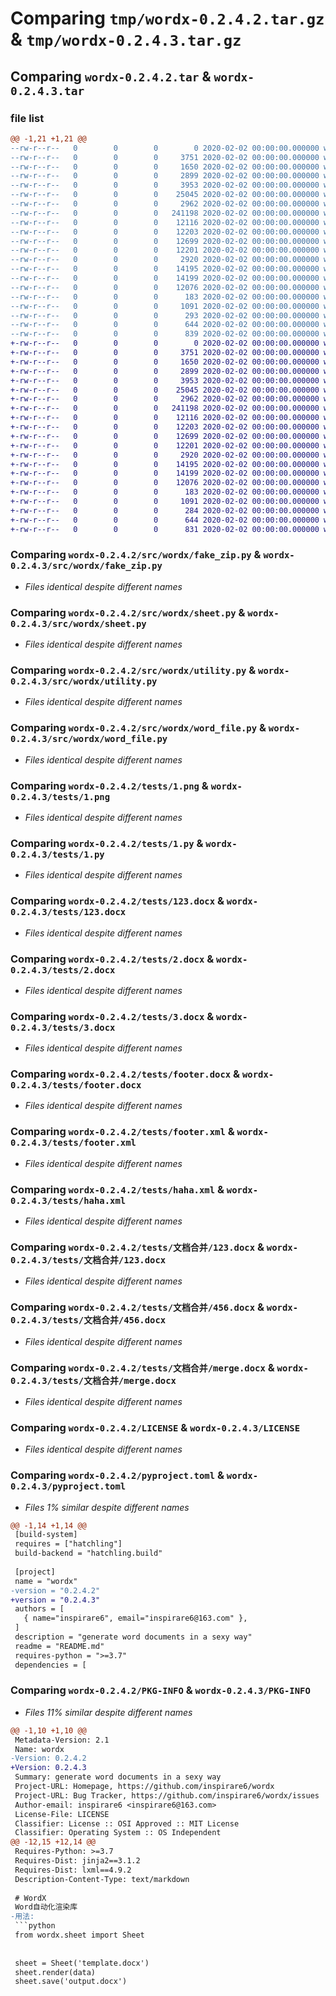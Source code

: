 # Comparing `tmp/wordx-0.2.4.2.tar.gz` & `tmp/wordx-0.2.4.3.tar.gz`

## Comparing `wordx-0.2.4.2.tar` & `wordx-0.2.4.3.tar`

### file list

```diff
@@ -1,21 +1,21 @@
--rw-r--r--   0        0        0        0 2020-02-02 00:00:00.000000 wordx-0.2.4.2/src/wordx/__init__.py
--rw-r--r--   0        0        0     3751 2020-02-02 00:00:00.000000 wordx-0.2.4.2/src/wordx/fake_zip.py
--rw-r--r--   0        0        0     1650 2020-02-02 00:00:00.000000 wordx-0.2.4.2/src/wordx/sheet.py
--rw-r--r--   0        0        0     2899 2020-02-02 00:00:00.000000 wordx-0.2.4.2/src/wordx/utility.py
--rw-r--r--   0        0        0     3953 2020-02-02 00:00:00.000000 wordx-0.2.4.2/src/wordx/word_file.py
--rw-r--r--   0        0        0    25045 2020-02-02 00:00:00.000000 wordx-0.2.4.2/tests/1.png
--rw-r--r--   0        0        0     2962 2020-02-02 00:00:00.000000 wordx-0.2.4.2/tests/1.py
--rw-r--r--   0        0        0   241198 2020-02-02 00:00:00.000000 wordx-0.2.4.2/tests/123.docx
--rw-r--r--   0        0        0    12116 2020-02-02 00:00:00.000000 wordx-0.2.4.2/tests/2.docx
--rw-r--r--   0        0        0    12203 2020-02-02 00:00:00.000000 wordx-0.2.4.2/tests/3.docx
--rw-r--r--   0        0        0    12699 2020-02-02 00:00:00.000000 wordx-0.2.4.2/tests/footer.docx
--rw-r--r--   0        0        0    12201 2020-02-02 00:00:00.000000 wordx-0.2.4.2/tests/footer.xml
--rw-r--r--   0        0        0     2920 2020-02-02 00:00:00.000000 wordx-0.2.4.2/tests/haha.xml
--rw-r--r--   0        0        0    14195 2020-02-02 00:00:00.000000 wordx-0.2.4.2/tests/文档合并/123.docx
--rw-r--r--   0        0        0    14199 2020-02-02 00:00:00.000000 wordx-0.2.4.2/tests/文档合并/456.docx
--rw-r--r--   0        0        0    12076 2020-02-02 00:00:00.000000 wordx-0.2.4.2/tests/文档合并/merge.docx
--rw-r--r--   0        0        0      183 2020-02-02 00:00:00.000000 wordx-0.2.4.2/tests/文档合并/merge.py
--rw-r--r--   0        0        0     1091 2020-02-02 00:00:00.000000 wordx-0.2.4.2/LICENSE
--rw-r--r--   0        0        0      293 2020-02-02 00:00:00.000000 wordx-0.2.4.2/README.md
--rw-r--r--   0        0        0      644 2020-02-02 00:00:00.000000 wordx-0.2.4.2/pyproject.toml
--rw-r--r--   0        0        0      839 2020-02-02 00:00:00.000000 wordx-0.2.4.2/PKG-INFO
+-rw-r--r--   0        0        0        0 2020-02-02 00:00:00.000000 wordx-0.2.4.3/src/wordx/__init__.py
+-rw-r--r--   0        0        0     3751 2020-02-02 00:00:00.000000 wordx-0.2.4.3/src/wordx/fake_zip.py
+-rw-r--r--   0        0        0     1650 2020-02-02 00:00:00.000000 wordx-0.2.4.3/src/wordx/sheet.py
+-rw-r--r--   0        0        0     2899 2020-02-02 00:00:00.000000 wordx-0.2.4.3/src/wordx/utility.py
+-rw-r--r--   0        0        0     3953 2020-02-02 00:00:00.000000 wordx-0.2.4.3/src/wordx/word_file.py
+-rw-r--r--   0        0        0    25045 2020-02-02 00:00:00.000000 wordx-0.2.4.3/tests/1.png
+-rw-r--r--   0        0        0     2962 2020-02-02 00:00:00.000000 wordx-0.2.4.3/tests/1.py
+-rw-r--r--   0        0        0   241198 2020-02-02 00:00:00.000000 wordx-0.2.4.3/tests/123.docx
+-rw-r--r--   0        0        0    12116 2020-02-02 00:00:00.000000 wordx-0.2.4.3/tests/2.docx
+-rw-r--r--   0        0        0    12203 2020-02-02 00:00:00.000000 wordx-0.2.4.3/tests/3.docx
+-rw-r--r--   0        0        0    12699 2020-02-02 00:00:00.000000 wordx-0.2.4.3/tests/footer.docx
+-rw-r--r--   0        0        0    12201 2020-02-02 00:00:00.000000 wordx-0.2.4.3/tests/footer.xml
+-rw-r--r--   0        0        0     2920 2020-02-02 00:00:00.000000 wordx-0.2.4.3/tests/haha.xml
+-rw-r--r--   0        0        0    14195 2020-02-02 00:00:00.000000 wordx-0.2.4.3/tests/文档合并/123.docx
+-rw-r--r--   0        0        0    14199 2020-02-02 00:00:00.000000 wordx-0.2.4.3/tests/文档合并/456.docx
+-rw-r--r--   0        0        0    12076 2020-02-02 00:00:00.000000 wordx-0.2.4.3/tests/文档合并/merge.docx
+-rw-r--r--   0        0        0      183 2020-02-02 00:00:00.000000 wordx-0.2.4.3/tests/文档合并/merge.py
+-rw-r--r--   0        0        0     1091 2020-02-02 00:00:00.000000 wordx-0.2.4.3/LICENSE
+-rw-r--r--   0        0        0      284 2020-02-02 00:00:00.000000 wordx-0.2.4.3/README.md
+-rw-r--r--   0        0        0      644 2020-02-02 00:00:00.000000 wordx-0.2.4.3/pyproject.toml
+-rw-r--r--   0        0        0      831 2020-02-02 00:00:00.000000 wordx-0.2.4.3/PKG-INFO
```

### Comparing `wordx-0.2.4.2/src/wordx/fake_zip.py` & `wordx-0.2.4.3/src/wordx/fake_zip.py`

 * *Files identical despite different names*

### Comparing `wordx-0.2.4.2/src/wordx/sheet.py` & `wordx-0.2.4.3/src/wordx/sheet.py`

 * *Files identical despite different names*

### Comparing `wordx-0.2.4.2/src/wordx/utility.py` & `wordx-0.2.4.3/src/wordx/utility.py`

 * *Files identical despite different names*

### Comparing `wordx-0.2.4.2/src/wordx/word_file.py` & `wordx-0.2.4.3/src/wordx/word_file.py`

 * *Files identical despite different names*

### Comparing `wordx-0.2.4.2/tests/1.png` & `wordx-0.2.4.3/tests/1.png`

 * *Files identical despite different names*

### Comparing `wordx-0.2.4.2/tests/1.py` & `wordx-0.2.4.3/tests/1.py`

 * *Files identical despite different names*

### Comparing `wordx-0.2.4.2/tests/123.docx` & `wordx-0.2.4.3/tests/123.docx`

 * *Files identical despite different names*

### Comparing `wordx-0.2.4.2/tests/2.docx` & `wordx-0.2.4.3/tests/2.docx`

 * *Files identical despite different names*

### Comparing `wordx-0.2.4.2/tests/3.docx` & `wordx-0.2.4.3/tests/3.docx`

 * *Files identical despite different names*

### Comparing `wordx-0.2.4.2/tests/footer.docx` & `wordx-0.2.4.3/tests/footer.docx`

 * *Files identical despite different names*

### Comparing `wordx-0.2.4.2/tests/footer.xml` & `wordx-0.2.4.3/tests/footer.xml`

 * *Files identical despite different names*

### Comparing `wordx-0.2.4.2/tests/haha.xml` & `wordx-0.2.4.3/tests/haha.xml`

 * *Files identical despite different names*

### Comparing `wordx-0.2.4.2/tests/文档合并/123.docx` & `wordx-0.2.4.3/tests/文档合并/123.docx`

 * *Files identical despite different names*

### Comparing `wordx-0.2.4.2/tests/文档合并/456.docx` & `wordx-0.2.4.3/tests/文档合并/456.docx`

 * *Files identical despite different names*

### Comparing `wordx-0.2.4.2/tests/文档合并/merge.docx` & `wordx-0.2.4.3/tests/文档合并/merge.docx`

 * *Files identical despite different names*

### Comparing `wordx-0.2.4.2/LICENSE` & `wordx-0.2.4.3/LICENSE`

 * *Files identical despite different names*

### Comparing `wordx-0.2.4.2/pyproject.toml` & `wordx-0.2.4.3/pyproject.toml`

 * *Files 1% similar despite different names*

```diff
@@ -1,14 +1,14 @@
 [build-system]
 requires = ["hatchling"]
 build-backend = "hatchling.build"
 
 [project]
 name = "wordx"
-version = "0.2.4.2"
+version = "0.2.4.3"
 authors = [
   { name="inspirare6", email="inspirare6@163.com" },
 ]
 description = "generate word documents in a sexy way"
 readme = "README.md"
 requires-python = ">=3.7"
 dependencies = [
```

### Comparing `wordx-0.2.4.2/PKG-INFO` & `wordx-0.2.4.3/PKG-INFO`

 * *Files 11% similar despite different names*

```diff
@@ -1,10 +1,10 @@
 Metadata-Version: 2.1
 Name: wordx
-Version: 0.2.4.2
+Version: 0.2.4.3
 Summary: generate word documents in a sexy way
 Project-URL: Homepage, https://github.com/inspirare6/wordx
 Project-URL: Bug Tracker, https://github.com/inspirare6/wordx/issues
 Author-email: inspirare6 <inspirare6@163.com>
 License-File: LICENSE
 Classifier: License :: OSI Approved :: MIT License
 Classifier: Operating System :: OS Independent
@@ -12,15 +12,14 @@
 Requires-Python: >=3.7
 Requires-Dist: jinja2==3.1.2
 Requires-Dist: lxml==4.9.2
 Description-Content-Type: text/markdown
 
 # WordX
 Word自动化渲染库  
-用法:
 ```python
 from wordx.sheet import Sheet 
 
 
 sheet = Sheet('template.docx')
 sheet.render(data)
 sheet.save('output.docx')
```

